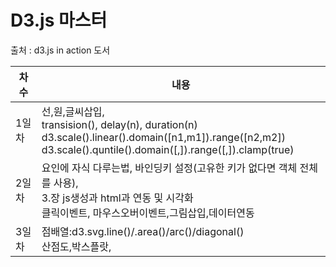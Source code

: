 # D3.js 마스터
출처 : d3.js in action 도서


|차수|내용|
|---|---|
|1일차|선,원,글씨삽입,<br/> transision(), delay(n), duration(n)<br/>d3.scale().linear().domain([n1,m1]).range([n2,m2])<br/>d3.scale().quntile().domain([,]).range([,]).clamp(true)|
|2일차|요인에 자식 다루는법, 바인딩키 설정(고유한 키가 없다면 객체 전체를 사용),<br/>3.장 js생성과 html과 연동 및 시각화<br/>클릭이벤트, 마우스오버이벤트,그림삽입,데이터연동|
|3일차|점배열:d3.svg.line()/.area()/arc()/diagonal()<br/>산점도,박스플랏,|
